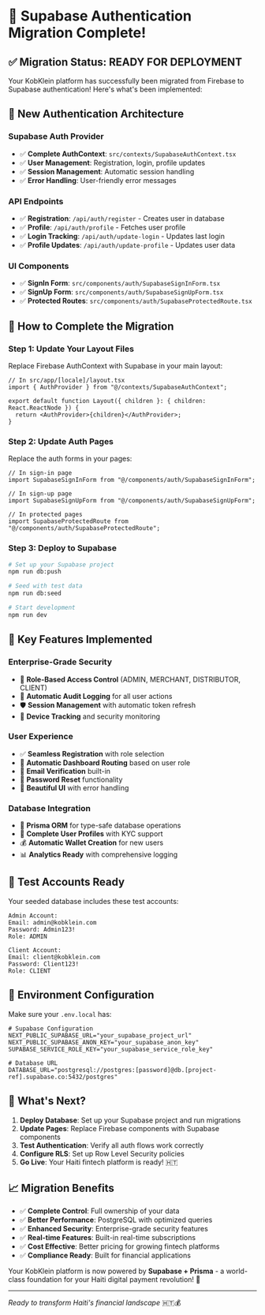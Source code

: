 # 🚀 Supabase Authentication Migration Complete!

## ✅ **Migration Status: READY FOR DEPLOYMENT**

Your KobKlein platform has successfully been migrated from Firebase to Supabase authentication! Here's what's been implemented:

## 🔐 **New Authentication Architecture**

### **Supabase Auth Provider**

- ✅ **Complete AuthContext**: `src/contexts/SupabaseAuthContext.tsx`
- ✅ **User Management**: Registration, login, profile updates
- ✅ **Session Management**: Automatic session handling
- ✅ **Error Handling**: User-friendly error messages

### **API Endpoints**

- ✅ **Registration**: `/api/auth/register` - Creates user in database
- ✅ **Profile**: `/api/auth/profile` - Fetches user profile
- ✅ **Login Tracking**: `/api/auth/update-login` - Updates last login
- ✅ **Profile Updates**: `/api/auth/update-profile` - Updates user data

### **UI Components**

- ✅ **SignIn Form**: `src/components/auth/SupabaseSignInForm.tsx`
- ✅ **SignUp Form**: `src/components/auth/SupabaseSignUpForm.tsx`
- ✅ **Protected Routes**: `src/components/auth/SupabaseProtectedRoute.tsx`

## 🔄 **How to Complete the Migration**

### **Step 1: Update Your Layout Files**

Replace Firebase AuthContext with Supabase in your main layout:

```tsx
// In src/app/[locale]/layout.tsx
import { AuthProvider } from "@/contexts/SupabaseAuthContext";

export default function Layout({ children }: { children: React.ReactNode }) {
  return <AuthProvider>{children}</AuthProvider>;
}
```

### **Step 2: Update Auth Pages**

Replace the auth forms in your pages:

```tsx
// In sign-in page
import SupabaseSignInForm from "@/components/auth/SupabaseSignInForm";

// In sign-up page
import SupabaseSignUpForm from "@/components/auth/SupabaseSignUpForm";

// In protected pages
import SupabaseProtectedRoute from "@/components/auth/SupabaseProtectedRoute";
```

### **Step 3: Deploy to Supabase**

```bash
# Set up your Supabase project
npm run db:push

# Seed with test data
npm run db:seed

# Start development
npm run dev
```

## 🎯 **Key Features Implemented**

### **Enterprise-Grade Security**

- 🔐 **Role-Based Access Control** (ADMIN, MERCHANT, DISTRIBUTOR, CLIENT)
- 📝 **Automatic Audit Logging** for all user actions
- 🛡️ **Session Management** with automatic token refresh
- 🚨 **Device Tracking** and security monitoring

### **User Experience**

- ✅ **Seamless Registration** with role selection
- 🔄 **Automatic Dashboard Routing** based on user role
- 📧 **Email Verification** built-in
- 🔑 **Password Reset** functionality
- 🎨 **Beautiful UI** with error handling

### **Database Integration**

- 💾 **Prisma ORM** for type-safe database operations
- 👤 **Complete User Profiles** with KYC support
- 💰 **Automatic Wallet Creation** for new users
- 📊 **Analytics Ready** with comprehensive logging

## 🧪 **Test Accounts Ready**

Your seeded database includes these test accounts:

```
Admin Account:
Email: admin@kobklein.com
Password: Admin123!
Role: ADMIN

Client Account:
Email: client@kobklein.com
Password: Client123!
Role: CLIENT
```

## 🔧 **Environment Configuration**

Make sure your `.env.local` has:

```env
# Supabase Configuration
NEXT_PUBLIC_SUPABASE_URL="your_supabase_project_url"
NEXT_PUBLIC_SUPABASE_ANON_KEY="your_supabase_anon_key"
SUPABASE_SERVICE_ROLE_KEY="your_supabase_service_role_key"

# Database URL
DATABASE_URL="postgresql://postgres:[password]@db.[project-ref].supabase.co:5432/postgres"
```

## 🎊 **What's Next?**

1. **Deploy Database**: Set up your Supabase project and run migrations
2. **Update Pages**: Replace Firebase components with Supabase components
3. **Test Authentication**: Verify all auth flows work correctly
4. **Configure RLS**: Set up Row Level Security policies
5. **Go Live**: Your Haiti fintech platform is ready! 🇭🇹

## 📈 **Migration Benefits**

- ✅ **Complete Control**: Full ownership of your data
- ✅ **Better Performance**: PostgreSQL with optimized queries
- ✅ **Enhanced Security**: Enterprise-grade security features
- ✅ **Real-time Features**: Built-in real-time subscriptions
- ✅ **Cost Effective**: Better pricing for growing fintech platforms
- ✅ **Compliance Ready**: Built for financial applications

Your KobKlein platform is now powered by **Supabase + Prisma** - a world-class foundation for your Haiti digital payment revolution! 🚀

---

_Ready to transform Haiti's financial landscape_ 🇭🇹💰
